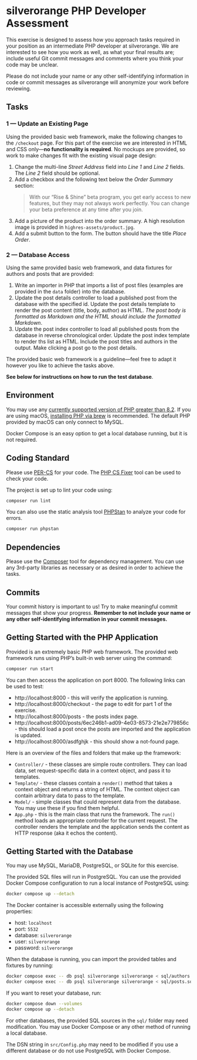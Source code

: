 # silverorange PHP Developer Assessment

This exercise is designed to assess how you approach tasks required in your
position as an intermediate PHP developer at silverorange. We are interested to
see how you work as well, as what your final results are; include useful Git
commit messages and comments where you think your code may be unclear.

Please do not include your name or any other self-identifying information in
code or commit messages as silverorange will anonymize your work before
reviewing.

## Tasks

### 1 — Update an Existing Page

Using the provided basic web framework, make the following changes to the
`/checkout` page. For this part of the exercise we are interested in HTML and
CSS only—**no functionality is required**. No mockups are provided, so work to
make changes fit with the existing visual page design:

1. Change the multi-line _Street Address_ field into _Line 1_ and _Line 2_
   fields. The _Line 2_ field should be optional.
2. Add a checkbox and the following text below the _Order Summary_ section:
   > With our “Rise & Shine” beta program, you get early access to new
   > features, but they may not always work perfectly. You can change your beta
   > preference at any time after you join.
3. Add a picture of the product into the order summary. A high resolution image
   is provided in `highres-assets/product.jpg`.
4. Add a submit button to the form. The button should have the title
   _Place Order_.

### 2 — Database Access

Using the same provided basic web framework, and data fixtures for authors and
posts that are provided:

1.  Write an importer in PHP that imports a list of post files (examples are
    provided in the `data` folder) into the database.
2.  Update the post details controller to load a published post from the 
    database with the specified id. Update the post details template to render
    the post content (title, body, author) as HTML. _The post body is 
    formatted as Markdown and the HTML should include the formatted Markdown_.
3.  Update the post index controller to load all published posts from the 
    database in reverse chronological order. Update the post index template to 
    render ths list as HTML. Include the post titles and authors in the output.
    Make clicking a post go to the post details.

The provided basic web framework is a guideline—feel free to adapt it however
you like to achieve the tasks above.

**See below for instructions on how to run the test database**.

## Environment

You may use any
[currently supported version of PHP greater than 8.2](https://www.php.net/supported-versions.php).
If you are using macOS,
[installing PHP via brew](https://formulae.brew.sh/formula/php) is recommended.
The default PHP provided by macOS can only connect to MySQL.

Docker Compose is an easy option to get a local database running, but it is not
required.

## Coding Standard

Please use [PER-CS](https://www.php-fig.org/per/coding-style/) for your code.
The [PHP CS Fixer](https://cs.symfony.com/) tool can be used to check your code.

The project is set up to lint your code using:

```sh
composer run lint
```

You can also use the static analysis tool [PHPStan](https://phpstan.org/) to
analyze your code for errors.

```sh
composer run phpstan
```

## Dependencies

Please use the [Composer](https://getcomposer.org/) tool for dependency
management. You can use any 3rd-party libraries as necessary or as desired in
order to achieve the tasks.

## Commits

Your commit history is important to us! Try to make meaningful commit messages
that show your progress. **Remember to not include your name or any other
self-identifying information in your commit messages.**

## Getting Started with the PHP Application

Provided is an extremely basic PHP web framework. The provided web framework
runs using PHP’s built-in web server using the command:

```sh
composer run start
```

You can then access the application on port 8000. The following links can be
used to test:

- http://localhost:8000 - this will verify the application is running.
- http://localhost:8000/checkout - the page to edit for part 1 of the exercise.
- http://localhost:8000/posts - the posts index page.
- http://localhost:8000/posts/6ec246b1-ad09-4e03-8573-21e2e779856c - this
  should load a post once the posts are imported and the application is updated.
- http://localhost:8000/asdfghjk - this should show a not-found page.

Here is an overview of the files and folders that make up the framework:

- `Controller/` - these classes are simple route controllers. They can load
  data, set request-specific data in a context object, and pass it to templates.
- `Template/` - these classes contain a `render()` method that takes a context
  object and returns a string of HTML. The context object can contain
  arbitrary data to pass to the template.
- `Model/` - simple classes that could represent data from the database. You
  may use these if you find them helpful.
- `App.php` - this is the main class that runs the framework. The `run()`
  method loads an appropriate controller for the current request. The
  controller renders the template and the application sends the content as
  HTTP response (aka it echos the content).

## Getting Started with the Database

You may use MySQL, MariaDB, PostgreSQL, or SQLite for this exercise.

The provided SQL files will run in PostgreSQL. You can use the provided
Docker Compose configuration to run a local instance of PostgreSQL using:

```sh
docker compose up --detach
```

The Docker container is accessible externally using the following properties:

- host: `localhost`
- port: `5532`
- database: `silverorange`
- user: `silverorange`
- password: `silverorange`

When the database is running, you can import the provided tables and fixtures
by running:

```sh
docker compose exec -- db psql silverorange silverorange < sql/authors.sql
docker compose exec -- db psql silverorange silverorange < sql/posts.sql
```

If you want to reset your database, run:

```sh
docker compose down --volumes
docker compose up --detach
```

For other databases, the provided SQL sources in the `sql/` folder may need
modification. You may use Docker Compose or any other method of running a local
database.

The DSN string in `src/Config.php` may need to be modified if you use a
different database or do not use PostgreSQL with Docker Compose.
